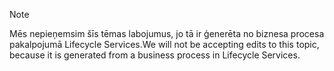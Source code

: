 > [!NOTE]
> <span data-ttu-id="09606-101">Mēs nepieņemsim šīs tēmas labojumus, jo tā ir ģenerēta no biznesa procesa pakalpojumā Lifecycle Services.</span><span class="sxs-lookup"><span data-stu-id="09606-101">We will not be accepting edits to this topic, because it is generated from a business process in Lifecycle Services.</span></span>